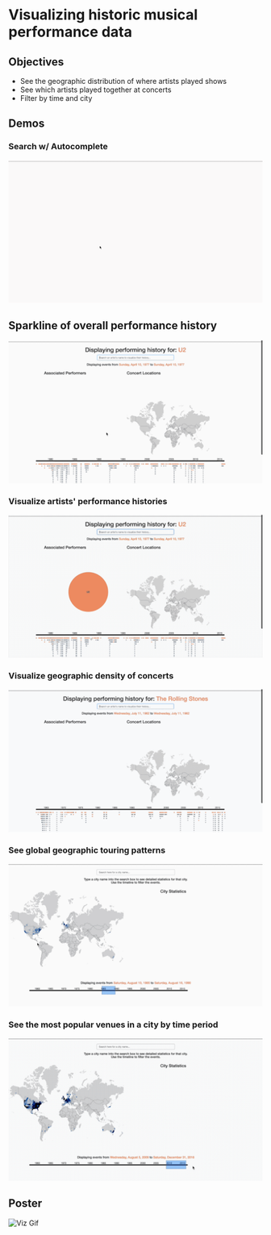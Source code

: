 # Visualizing historic musical performance data

## Objectives

* See the geographic distribution of where artists played shows
* See which artists played together at concerts
* Filter by time and city

## Demos

### Search w/ Autocomplete
![Search Gif](https://github.com/zachmaurer/tour-viz/raw/master/assets/search.gif)


## Sparkline of overall performance history
![Sparkline Gif](https://github.com/zachmaurer/tour-viz/raw/master/assets/timeline.gif)

### Visualize artists' performance histories
![Viz Gif ](https://github.com/zachmaurer/tour-viz/raw/master/assets/filter.gif)

### Visualize geographic density of concerts
![Viz Gif ](https://github.com/zachmaurer/tour-viz/raw/master/assets/stones.gif)

### See global geographic touring patterns
![Viz Gif](https://github.com/zachmaurer/tour-viz/raw/master/assets/aggregate.gif)

### See the most popular venues in a city by time period
![Viz Gif](https://github.com/zachmaurer/tour-viz/raw/master/assets/city.gif)

## Poster
![Viz Gif](https://github.com/zachmaurer/tour-viz/raw/master/assets/poster.jpg)


